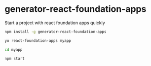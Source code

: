 generator-react-foundation-apps
===============================

Start a project with react foundation apps quickly

```bash
npm install -g generator-react-foundation-apps

yo react-foundation-apps myapp

cd myapp

npm start
```
